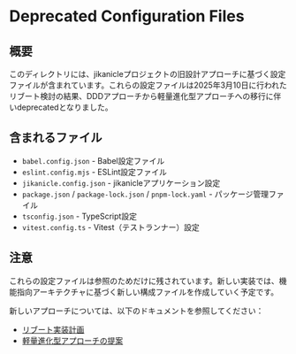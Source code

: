 # Deprecated Configuration Files

## 概要

このディレクトリには、jikanicleプロジェクトの旧設計アプローチに基づく設定ファイルが含まれています。これらの設定ファイルは2025年3月10日に行われたリブート検討の結果、DDDアプローチから軽量進化型アプローチへの移行に伴いdeprecatedとなりました。

## 含まれるファイル

- `babel.config.json` - Babel設定ファイル
- `eslint.config.mjs` - ESLint設定ファイル
- `jikanicle.config.json` - jikanicleアプリケーション設定
- `package.json` / `package-lock.json` / `pnpm-lock.yaml` - パッケージ管理ファイル
- `tsconfig.json` - TypeScript設定
- `vitest.config.ts` - Vitest（テストランナー）設定

## 注意

これらの設定ファイルは参照のためだけに残されています。新しい実装では、機能指向アーキテクチャに基づく新しい構成ファイルを作成していく予定です。

新しいアプローチについては、以下のドキュメントを参照してください：

- [リブート実装計画](../docs/project/tasks/conclusion-implementation-plan.md)
- [軽量進化型アプローチの提案](../docs/project/tasks/lightweight-evolution-approach.md)